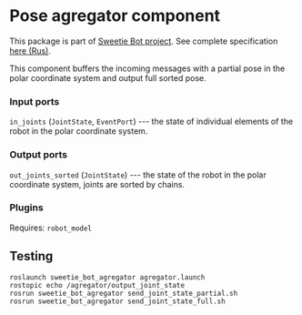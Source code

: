 # Pose agregator component
This package is part of [Sweetie Bot project](http://sweetiebot.net). See complete specification [here (Rus)](https://gitlab.com/sweetie-bot/sweetie_doc/wikis/components-agregator-gait).

This component buffers the incoming messages with a partial pose in the polar coordinate system and output full sorted pose.

### Input ports

`in_joints` (`JointState`, `EventPort`) --- the state of individual elements of the robot in the polar coordinate system.

### Output ports

`out_joints_sorted` (`JointState`) --- the state of the robot in the polar coordinate system, joints are sorted by chains.

### Plugins

Requires: `robot_model`

## Testing

```
roslaunch sweetie_bot_agregator agregator.launch
rostopic echo /agregator/output_joint_state
rosrun sweetie_bot_agregator send_joint_state_partial.sh
rosrun sweetie_bot_agregator send_joint_state_full.sh
```
